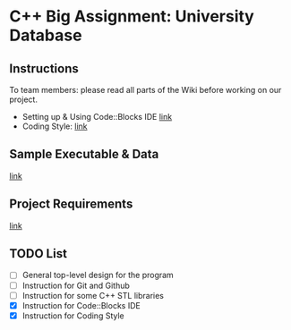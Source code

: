 # C++ Big Assignment: University Database


## Instructions
To team members: please read all parts of the Wiki before working on our project.

* Setting up & Using Code::Blocks IDE [link](https://github.com/CS17-BlowFish/UniDB/wiki/Setting-up-&-Using-Code::Blocks-IDE)
* Coding Style: [link](https://github.com/CS17-BlowFish/UniDB/wiki/Coding-Style)


## Sample Executable & Data
[link](https://github.com/CocVu/ktlt)


## Project Requirements
[link](https://www.facebook.com/groups/1644914978938738/1646639988766237/)

## TODO List
- [ ] General top-level design for the program
- [ ] Instruction for Git and Github
- [ ] Instruction for some C++ STL libraries
- [x] Instruction for Code::Blocks IDE
- [x] Instruction for Coding Style
